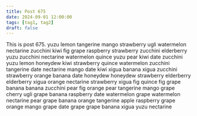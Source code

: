 ```yaml
---
title: Post 675
date: 2024-09-01 12:00:00
tags: [tag1, tag2]
draft: false
---
```

This is post 675.
yuzu
lemon
tangerine
mango
strawberry
ugli
watermelon
nectarine
zucchini
kiwi
fig
grape
raspberry
strawberry
zucchini
elderberry
yuzu
zucchini
nectarine
watermelon
quince
yuzu
pear
kiwi
date
zucchini
yuzu
lemon
honeydew
kiwi
strawberry
quince
watermelon
zucchini
tangerine
date
nectarine
mango
date
kiwi
xigua
banana
xigua
zucchini
strawberry
orange
banana
date
honeydew
honeydew
strawberry
elderberry
elderberry
xigua
orange
nectarine
strawberry
xigua
fig
quince
fig
grape
banana
banana
zucchini
pear
fig
orange
pear
tangerine
mango
grape
cherry
ugli
grape
banana
raspberry
date
watermelon
grape
watermelon
nectarine
pear
grape
banana
orange
tangerine
apple
raspberry
grape
orange
mango
grape
date
grape
grape
banana
xigua
yuzu
nectarine
